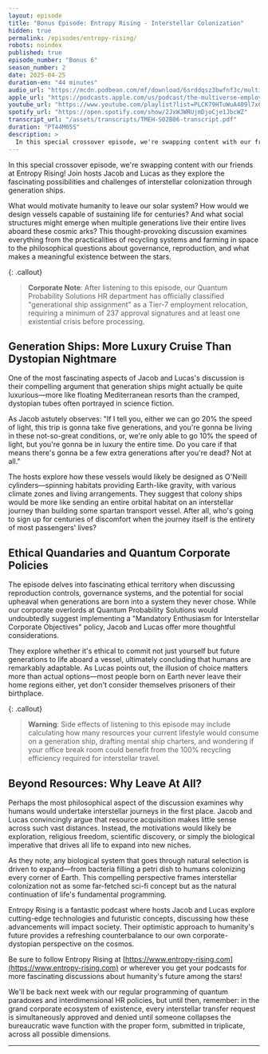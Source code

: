 ```yaml
---
layout: episode
title: "Bonus Episode: Entropy Rising - Interstellar Colonization"
hidden: true
permalink: /episodes/entropy-rising/
robots: noindex
published: true
episode_number: "Bonus 6"
season_number: 2
date: 2025-04-25
duration-en: "44 minutes"
audio_url: "https://mcdn.podbean.com/mf/download/6srddqsz3bwfnf3c/multiverse-employee-handbook-s02b06-entropy-rising.mp3"
apple_url: "https://podcasts.apple.com/us/podcast/the-multiverse-employee-handbook/id1764134739"
youtube_url: "https://www.youtube.com/playlist?list=PLCK79HTuWuA409l7x6iRN_icn0xZFzamp"
spotify_url: "https://open.spotify.com/show/2JxWJWRUjmDjoCje1JbcWZ"
transcript_url: "/assets/transcripts/TMEH-S02B06-transcript.pdf"
duration: "PT44M05S"
description: >
  In this special crossover episode, we're swapping content with our friends at Entropy Rising! Join hosts Jacob and Lucas as they explore the fascinating possibilities and challenges of interstellar colonization through generation ships.
---
```


In this special crossover episode, we're swapping content with our friends at Entropy Rising! Join hosts Jacob and Lucas as they explore the fascinating possibilities and challenges of interstellar colonization through generation ships.

What would motivate humanity to leave our solar system? How would we design vessels capable of sustaining life for centuries? And what social structures might emerge when multiple generations live their entire lives aboard these cosmic arks? This thought-provoking discussion examines everything from the practicalities of recycling systems and farming in space to the philosophical questions about governance, reproduction, and what makes a meaningful existence between the stars.

{: .callout}
> **Corporate Note**: After listening to this episode, our Quantum Probability Solutions HR department has officially classified "generational ship assignment" as a Tier-7 employment relocation, requiring a minimum of 237 approval signatures and at least one existential crisis before processing.

## Generation Ships: More Luxury Cruise Than Dystopian Nightmare

One of the most fascinating aspects of Jacob and Lucas's discussion is their compelling argument that generation ships might actually be quite luxurious—more like floating Mediterranean resorts than the cramped, dystopian tubes often portrayed in science fiction.

As Jacob astutely observes: "If I tell you, either we can go 20% the speed of light, this trip is gonna take five generations, and you're gonna be living in these not-so-great conditions, or, we're only able to go 10% the speed of light, but you're gonna be in luxury the entire time. Do you care if that means there's gonna be a few extra generations after you're dead? Not at all."

The hosts explore how these vessels would likely be designed as O'Neill cylinders—spinning habitats providing Earth-like gravity, with various climate zones and living arrangements. They suggest that colony ships would be more like sending an entire orbital habitat on an interstellar journey than building some spartan transport vessel. After all, who's going to sign up for centuries of discomfort when the journey itself is the entirety of most passengers' lives?

## Ethical Quandaries and Quantum Corporate Policies

The episode delves into fascinating ethical territory when discussing reproduction controls, governance systems, and the potential for social upheaval when generations are born into a system they never chose. While our corporate overlords at Quantum Probability Solutions would undoubtedly suggest implementing a "Mandatory Enthusiasm for Interstellar Corporate Objectives" policy, Jacob and Lucas offer more thoughtful considerations.

They explore whether it's ethical to commit not just yourself but future generations to life aboard a vessel, ultimately concluding that humans are remarkably adaptable. As Lucas points out, the illusion of choice matters more than actual options—most people born on Earth never leave their home regions either, yet don't consider themselves prisoners of their birthplace.

{: .callout}
> **Warning**: Side effects of listening to this episode may include calculating how many resources your current lifestyle would consume on a generation ship, drafting mental ship charters, and wondering if your office break room could benefit from the 100% recycling efficiency required for interstellar travel.

## Beyond Resources: Why Leave At All?

Perhaps the most philosophical aspect of the discussion examines why humans would undertake interstellar journeys in the first place. Jacob and Lucas convincingly argue that resource acquisition makes little sense across such vast distances. Instead, the motivations would likely be exploration, religious freedom, scientific discovery, or simply the biological imperative that drives all life to expand into new niches.

As they note, any biological system that goes through natural selection is driven to expand—from bacteria filling a petri dish to humans colonizing every corner of Earth. This compelling perspective frames interstellar colonization not as some far-fetched sci-fi concept but as the natural continuation of life's fundamental programming.

Entropy Rising is a fantastic podcast where hosts Jacob and Lucas explore cutting-edge technologies and futuristic concepts, discussing how these advancements will impact society. Their optimistic approach to humanity's future provides a refreshing counterbalance to our own corporate-dystopian perspective on the cosmos.

Be sure to follow Entropy Rising at [https://www.entropy-rising.com](https://www.entropy-rising.com) or wherever you get your podcasts for more fascinating discussions about humanity's future among the stars!

We'll be back next week with our regular programming of quantum paradoxes and interdimensional HR policies, but until then, remember: in the grand corporate ecosystem of existence, every interstellar transfer request is simultaneously approved and denied until someone collapses the bureaucratic wave function with the proper form, submitted in triplicate, across all possible dimensions.

---
